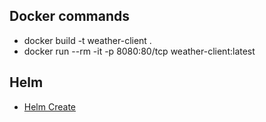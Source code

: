## Docker commands
- docker build -t weather-client .
- docker run --rm -it -p 8080:80/tcp weather-client:latest

## Helm
- [Helm Create](https://helm.sh/docs/helm/helm_create/)

